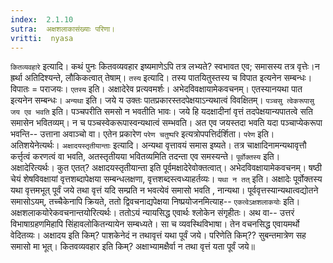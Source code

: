 ```yaml
---
index:  2.1.10
sutra:  अक्षशलाकासंख्याः परिणा।
vritti:  nyasa
---
```


`कितव्यवहारे` इत्यादि। कथं पुनः कितवव्यवहार इष्यमाणेऽपि तत्र लभ्यते? स्वभावत एव; समासस्य तत्र वृत्तेः।न ह्रर्था अतिदिश्यन्ते, लौकिकत्वात् तेषाम्। `तस्य` इत्यादि। तस्य पातयितुस्तस्य च विपात इत्यनेन सम्बन्धः। विपातः = पराजयः। `एतस्य` इति। अक्षादेरेव प्रत्यवमर्शः। अभेदविवक्षायामेकवचनम्। एतस्यानयथा पात इत्यनेन सम्बन्धः। `अन्यथा` इति। जये य उक्तः पातप्रकारस्तदपेक्षयाऽन्यथात्वं विवक्षितम्। `पञ्चसु त्वेकरूपासु जय एव भवति` इति। पञ्चपरीति समसो न भवतीति भावः। जये हि यदक्षादीनां वृत्तं तदपेक्षयान्यपातत्वे सति समासेन भवितव्यम्। न च पञ्चस्वेकरूपास्वन्यथात्वं सम्भवति। अत एव जयस्तदा भवति यदा पञ्चाप्येकरूपा भवन्ति-- उत्ताना अवाञ्चो वा। एतेन प्रकारेण `परेण चतुष्परि` इत्यत्रोपपत्तिर्दर्शिता। `परेण` इति। अतिशयेनेत्यर्थः।
`अक्षादयस्तृतीयान्ताः` इत्यादि। अन्यथा वृत्तावयं समास इष्यते। तत्र चाक्षादिनामन्यथावृत्तौ कर्त्तृत्वं करणत्वं वा भवति, अतस्तृतीयया भवितव्यमिति तदन्ता एव समस्यन्ते। `पूर्वोक्तस्य` इति। अक्षादेरित्यर्थः। कुत एतत्? अक्षादयस्तृतीयान्ता इति पूर्वमक्षादेरेवोक्तत्वात्। अभेदविवक्षायामेकवचनम्। षष्ठी चेयं शेषविवक्षायां वृत्तशब्दापेक्षया सम्बन्धलक्षणा, वृत्तशब्दस्त्वध्याहर्तव्यः। `यथा न तत्` इति। अक्षादेः पूर्वोक्तस्य यथा वृत्तमभूत् पूर्वं जये तथा वृत्तं यदि सम्प्रति न भवत्येवं समासो भवति , नान्यथा। पूर्ववृत्तस्यान्यथात्वद्योतने समासोऽयम्, तच्चैकेनापि क्रियते, ततो द्विवचनाद्यपेक्षया निष्प्रयोजनमित्याह-- `एकत्वेऽक्षशलाकयोः` इति। अक्षशलाकयोरेकवचनान्तयोरित्यर्थः। ततोऽयं न्यायसिद्ध एवार्थः श्लोकेन संगृहीतः।
अथ वा-- उत्तरं विभाषाग्रहणमिहापि सिंहावलोकितन्यायेन सम्बध्यते। सा च व्यवस्थिविभाषा। तेन वचनसिद्ध एवायमर्थो वेदितव्यः। अक्षादय इति किम्? पाशकेनेदं न तथावृत्तं यथा पूर्वं जये। परिणेति किम्?? सुबन्तमात्रेण सह समासो मा भूत्। कितवव्यवहार इति किम्? अक्षाभ्यामक्षैर्वा न तथा वृत्तं यता पूर्वं जये॥
